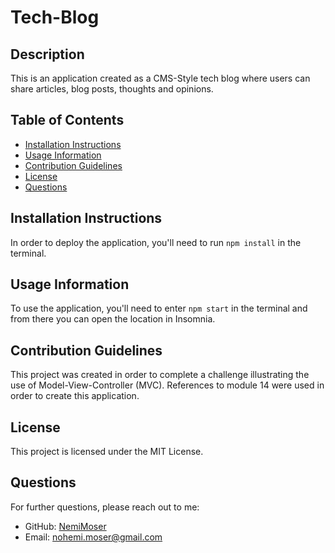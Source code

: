 # Tech-Blog

## Description

This is an application created as a CMS-Style tech blog where users can share articles, blog posts, thoughts and opinions.

## Table of Contents
- [Installation Instructions](#installation-instructions)
- [Usage Information](#usage-information)
- [Contribution Guidelines](#contribution-guidelines)
- [License](#license)
- [Questions](#questions)


## Installation Instructions
In order to deploy the application, you'll need to run `npm install` in the terminal.

## Usage Information
To use the application, you'll need to enter `npm start` in the terminal and from there you can open the location in Insomnia.

## Contribution Guidelines
This project was created in order to complete a challenge illustrating the use of Model-View-Controller (MVC). References to module 14 were used in order to create this application.

## License
This project is licensed under the MIT License.

## Questions
For further questions, please reach out to me:
- GitHub: [NemiMoser](https://github.com/NemiMoser)
- Email: nohemi.moser@gmail.com